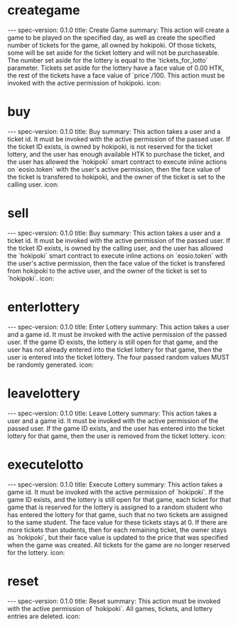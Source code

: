<h1 class="contract">creategame</h1>
---
spec-version: 0.1.0
title: Create Game
summary: This action will create a game to be played on the specified day, as well as create the specified number of tickets for the game, all owned by hokipoki. Of those tickets, some will be set aside for the ticket lottery and will not be purchaseable. The number set aside for the lottery is equal to the `tickets_for_lotto` parameter. Tickets set aside for the lottery have a face value of 0.00 HTK, the rest of the tickets have a face value of `price`/100. This action must be invoked with the active permission of hokipoki.
icon:

<h1 class="contract">buy</h1>
---
spec-version: 0.1.0
title: Buy
summary: This action takes a user and a ticket id. It must be invoked with the active permission of the passed user. If the ticket ID exists, is owned by hokipoki, is not reserved for the ticket lottery, and the user has enough available HTK to purchase the ticket, and the user has allowed the `hokipoki` smart contract to execute inline actions on `eosio.token` with the user's active permission, then the face value of the ticket is transfered to hokipoki, and the owner of the ticket is set to the calling user.
icon:

<h1 class="contract">sell</h1>
---
spec-version: 0.1.0
title: Buy
summary: This action takes a user and a ticket id. It must be invoked with the active permission of the passed user. If the ticket ID exists, is owned by the calling user, and the user has allowed the `hokipoki` smart contract to execute inline actions on `eosio.token` with the user's active permission, then the face value of the ticket is transfered from hokipoki to the active user, and the owner of the ticket is set to `hokipoki`.
icon:

<h1 class="contract">enterlottery</h1>
---
spec-version: 0.1.0
title: Enter Lottery
summary: This action takes a user and a game id. It must be invoked with the active permission of the passed user. If the game ID exists, the lottery is still open for that game, and the user has not already entered into the ticket lottery for that game, then the user is entered into the ticket lottery. The four passed random values MUST be randomly generated. 
icon:

<h1 class="contract">leavelottery</h1>
---
spec-version: 0.1.0
title: Leave Lottery
summary: This action takes a user and a game id. It must be invoked with the active permission of the passed user. If the game ID exists, and the user has entered into the ticket lottery for that game, then the user is removed from the ticket lottery.
icon:

<h1 class="contract">executelotto</h1>
---
spec-version: 0.1.0
title: Execute Lottery
summary: This action takes a game id. It must be invoked with the active permission of `hokipoki`. If the game ID exists, and the lottery is still open for that game, each ticket for that game that is reserved for the lottery is assigned to a random student who has entered the lottery for that game, such that no two tickets are assigned to the same student. The face value for these tickets stays at 0. If there are more tickets than students, then for each remaining ticket, the owner stays as `hokipoki`, but their face value is updated to the price that was specified when the game was created. All tickets for the game are no longer reserved for the lottery.
icon:

<h1 class="contract">reset</h1>
---
spec-version: 0.1.0
title: Reset
summary: This action must be invoked with the active permission of `hokipoki`. All games, tickets, and lottery entries are deleted.
icon:


